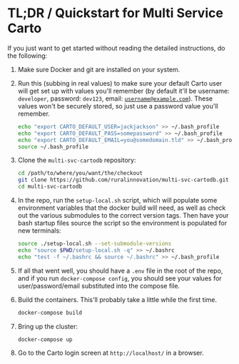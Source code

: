 # TL;DR / Quickstart for Multi Service Carto

If you just want to get started without reading the detailed instructions, do the following:

1. Make sure Docker and git are installed on your system.
1. Run this (subbing in real values) to make sure your default Carto user will get set up with values you'll remember (by default it'll be username: `developer`, password: `dev123`, email: <code>username@example.com</code>). These values won't be securely stored, so just use a password value you'll remember.

    ```bash
    echo "export CARTO_DEFAULT_USER=jackjackson" >> ~/.bash_profile
    echo "export CARTO_DEFAULT_PASS=somepassword" >> ~/.bash_profile
    echo "export CARTO_DEFAULT_EMAIL=you@somedomain.tld" >> ~/.bash_profile
    source ~/.bash_profile
    ```

1. Clone the `multi-svc-cartodb` repository:

    ```bash
    cd /path/to/where/you/want/the/checkout
    git clone https://github.com/ruralinnovation/multi-svc-cartodb.git
    cd multi-svc-cartodb
    ```

1. In the repo, run the `setup-local.sh` script, which will populate some environment variables that the docker build will need, as well as check out the various submodules to the correct version tags. Then have your bash startup files source the script so the environment is populated for new terminals:

    ```bash
    source ./setup-local.sh --set-submodule-versions
    echo "source $PWD/setup-local.sh -q" >> ~/.bashrc
    echo "test -f ~/.bashrc && source ~/.bashrc" >> ~/.bash_profile
    ```

1. If all that went well, you should have a `.env` file in the root of the repo, and if you run `docker-compose config`, you should see your values for user/password/email substituted into the compose file.
1. Build the containers. This'll probably take a little while the first time.

    ```bash
    docker-compose build
    ```

1. Bring up the cluster:

    ```bash
    docker-compose up
    ```

1. Go to the Carto login screen at `http://localhost/` in a browser.
